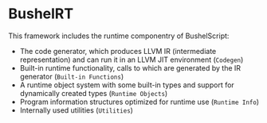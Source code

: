 #  BushelRT

This framework includes the runtime componentry of BushelScript:

- The code generator, which produces LLVM IR (intermediate representation) and can run it in an LLVM JIT environment (`Codegen`)
- Built-in runtime functionality, calls to which are generated by the IR generator (`Built-in Functions`)
- A runtime object system with some built-in types and support for dynamically created types (`Runtime Objects`)
- Program information structures optimized for runtime use (`Runtime Info`)
- Internally used utilities (`Utilities`) 
